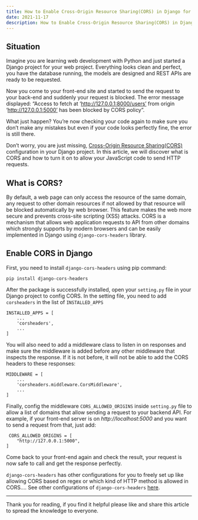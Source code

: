 ```yaml
---
title: How to Enable Cross-Origin Resource Sharing(CORS) in Django for Safe HTTP Requests
date: 2021-11-17
description: How to Enable Cross-Origin Resource Sharing(CORS) in Django for Safe HTTP Requests
---
```



## Situation
Imagine you are learning web development with Python and just started a Django project for your web project. Everything looks clean and perfect, you have the database running, the models are designed and REST APIs are ready to be requested.

Now you come to your front-end site and started to send the request to your back-end and suddenly your request is blocked. The error message displayed: “Access to fetch at ‘http://127.0.0.1:8000/users’ from origin ‘http://127.0.0.1:5000’ has been blocked by CORS policy”.

What just happen? You’re now checking your code again to make sure you don’t make any mistakes but even if your code looks perfectly fine, the error is still there.

Don’t worry, you are just missing, [Cross-Origin Resource Sharing(CORS)](https://developer.mozilla.org/en-US/docs/Web/HTTP/CORS) configuration in your Django project. In this article, we will discover what is CORS and how to turn it on to allow your JavaScript code to send HTTP requests.

## What is CORS?

By default, a web page can only access the resource of the same domain, any request to other domain resources if not allowed by that resource will be blocked automatically by web browser. This feature makes the web more secure and prevents cross-site scripting (XSS) attacks.
CORS is a mechanism that allows web application requests to API from other domains which strongly supports by modern browsers and can be easily implemented in Django using `django-cors-headers` library.

## Enable CORS in Django

First, you need to install `django-cors-headers` using pip command:
```
pip install django-cors-headers
```
After the package is successfully installed, open your `setting.py` file in your Django project to config CORS. In the setting file, you need to add `corsheaders` in the list of `INSTALLED_APPS`
```
INSTALLED_APPS = [
    ...
    'corsheaders',
    ...
]
```

You will also need to add a middleware class to listen in on responses and make sure the middleware is added before any other middleware that inspects the response. If it is not before, it will not be able to add the CORS headers to these responses:
```
MIDDLEWARE = [
    ...
    'corsheaders.middleware.CorsMiddleware',
    ...
]
```

Finally, config the middleware `CORS_ALLOWED_ORIGINS` inside `setting.py` file to allow a list of domains that allow sending a request to your backend API. For example, if your front-end server is on _http://localhost:5000_ and you want to send a request from that, just add:
```
 CORS_ALLOWED_ORIGINS = [
    "http://127.0.0.1:5000",
]
```
Come back to your front-end again and check the result, your request is now safe to call and get the response perfectly.

`django-cors-headers` has other configurations for you to freely set up like allowing CORS based on regex or which kind of HTTP method is allowed in CORS…. See other configurations of `django-cors-headers` [here](https://pypi.org/project/django-cors-headers/).

---
Thank you for reading, if you find it helpful please like and share this article to spread the knowledge to everyone.